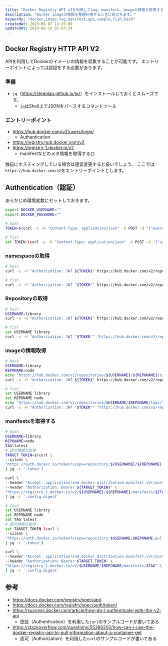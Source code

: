 ```yaml
---
title: "Docker Registry API v2を利用してtag、manifest、imageの情報を取得する"
description: "Docker imageの情報を整理利用するときに役立ちます。"
keywords: "docker,image,tag,manifest,api,sample,fish,bash"
createdAt: 2019-06-07 13:26:00
updatedAt: 2019-06-10 01:03:54
---
```


## Docker Registry HTTP API V2

APIを利用してDockerのイメージの情報を収集することが可能です。
エントリーポイントによっては認証をする必要があります。

### 準備

* `jq`（<https://stedolan.github.io/jq/>）をインストールしておくとスムーズです。
    * `jq`はShell上でJSONをパースするコマンドツール

### エントリーポイント

* https://hub.docker.com/v2/users/login/
    * Authentication
* https://registry.hub.docker.com/v2
* https://registry-1.docker.io/v2
    * manifestなどのメタ情報を取得する口

独自にホスティングしている場合は適宜変更すると良いでしょう。
ここでは`https://hub.docker.com/v2`をエントリーポイントとします。

## Authentication（認証）

あらかじめ環境変数にセットしておきます。

```bash
export DOCKER_USERNAME=""
export DOCKER_PASSWORD=""
```

```bash
# bash
TOKEN=$(curl -s -H "Content-Type: application/json" -X POST -d '{"username": "'${DOCKER_USERNAME}'", "password": "'${DOCKER_PASSWORD}'"}' https://hub.docker.com/v2/users/login/ | jq -r .token)

# fish
set TOKEN (curl -s -H "Content-Type: application/json" -X POST -d '{"username": "'$DOCKER_USERNAME'", "password": "'$DOCKER_PASSWORD'"}' https://hub.docker.com/v2/users/login/ | jq -r .token)
```

### namespaceの取得

```bash
# bash
curl -s -H "Authorization: JWT ${TOKEN}" https://hub.docker.com/v2/repositories/namespaces/ | jq -r '.namespaces|.[]'

# fish
curl -s -H "Authorization: JWT "$TOKEN"" https://hub.docker.com/v2/repositories/namespaces/ | jq -r '.namespaces|.[]'

```

### Repositoryの取得

```bash
# bash
USERNAME=library
curl -s -H "Authorization: JWT ${TOKEN}" https://hub.docker.com/v2/repositories/${USERNAME}/?page_size=10000 | jq -r '.results|.[]|.name'

# fish
set USERNAME library
curl -s -H "Authorization: JWT "$TOKEN"" "https://hub.docker.com/v2/repositories/$USERNAME/?page_size=10000" | jq -r '.results|.[]|.name'

```

### imageの情報取得

```bash
# bash
USERNAME=library
REPONAME=node
echo "https://hub.docker.com/v2/repositories/${USERNAME}/${REPONAME}/tags/?page_size=10000"
curl -s -H "Authorization: JWT ${TOKEN}" https://hub.docker.com/v2/repositories/${USERNAME}/${REPONAME}/tags/?page_size=10000

# fish
set USERNAME library
set REPONAME node
echo "https://hub.docker.com/v2/repositories/$USERNAME/$REPONAME/tags/?page_size=10000"
curl -s -H "Authorization: JWT "$TOKEN"" "https://hub.docker.com/v2/repositories/$USERNAME/$REPONAME/tags/?page_size=10000"

```

### manifestsを取得する

```bash
# bash
USERNAME=library
REPONAME=node
TAG=latest
# 認可情報の取得
TARGET_TOKEN=$(curl \
--silent \
"https://auth.docker.io/token?scope=repository:${USERNAME}/${REPONAME}:pull&service=registry.docker.io" \
| jq -r '.token')

curl \
--header "Accept: application/vnd.docker.distribution.manifest.v2+json" \
--header "Authorization: Bearer ${TARGET_TOKEN}" \
"https://registry-1.docker.io/v2/${USERNAME}/${REPONAME}/manifests/${TAG}" \
| jq -r '.config.digest'

```

```bash
# fish
set USERNAME library
set REPONAME node
set TAG latest
# 認可情報の取得
set TARGET_TOKEN (curl \
--silent \
"https://auth.docker.io/token?scope=repository:$USERNAME/$REPONAME:pull&service=registry.docker.io" \
| jq -r '.token')

curl \
--header "Accept: application/vnd.docker.distribution.manifest.v2+json" \
--header "Authorization: Bearer $TARGET_TOKEN" \
"https://registry-1.docker.io/v2/$USERNAME/$REPONAME/manifests/$TAG" \
| jq -r '.config.digest'

```

## 参考

* https://docs.docker.com/registry/spec/api/
* https://docs.docker.com/registry/spec/auth/token/
* https://success.docker.com/article/how-do-i-authenticate-with-the-v2-api
  * 認証（Authentication）を利用した`curl`のサンプルコードが書いてある
* https://stackoverflow.com/questions/55386202/how-can-i-use-the-docker-registry-api-to-pull-information-about-a-container-get
  * 認可（Authorization）を利用した`curl`のサンプルコードが書いてある
